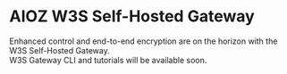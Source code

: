 # AIOZ W3S Self-Hosted Gateway
Enhanced control and end-to-end encryption are on the horizon with the W3S Self-Hosted Gateway. \
W3S Gateway CLI and tutorials will be available soon.
